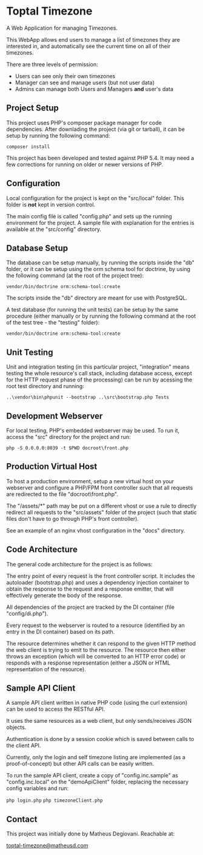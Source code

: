 # Toptal Timezone

A Web Application for managing Timezones.

This WebApp allows end users to manage a list of timezones they are interested in, 
and automatically see the current time on all of their timezones.

There are three levels of permission:

- Users can see only their own timezones
- Manager can see and manage users (but not user data)
- Admins can manage both Users and Managers **and** user's data
  
  
## Project Setup

This project uses PHP's composer package manager for code dependencies. After
downlading the project (via git or tarball), it can be setup by running the
following command:

`composer install`
  
This project has been developed and tested against PHP 5.4. It may need a few
corrections for running on older or newer versions of PHP.
  
## Configuration

Local configuration for the project is kept on the "src/local" folder. This 
folder is **not** kept in version control. 

The main config file is called "config.php" and sets up the running environment
for the project. A sample file with explanation for the entries is available
at the "src/config" directory.

## Database Setup

The database can be setup manually, by running the scripts inside the "db" 
folder, or it can be setup using the orm schema tool for doctrine, by using the
following command (at the root of the project tree):

`vendor/bin/doctrine orm:schema-tool:create`
  
The scripts inside the "db" directory are meant for use with PostgreSQL.  

A test database (for running the unit tests) can be setup by the same procedure
(either manually or by running the following command at the root of the test
tree - the "testing" folder):

`vendor/bin/doctrine orm:schema-tool:create`

## Unit Testing

Unit and integration testing (in this particular project, "integration" means
testing the whole resource's call stack, including database access, except for 
the HTTP request phase of the processing) can be run by acessing the root test
directory and running:

`..\vendor\bin\phpunit --bootstrap ..\src\bootstrap.php Tests`
  
## Development Webserver

For local testing, PHP's embedded webserver may be used. To run it, access the
"src" directory for the project and run:

`php -S 0.0.0.0:8039 -t $PWD docroot\front.php`
  
## Production Virtual Host

To host a production environment, setup a new virtual host on your webserver and
configure a PHP/FPM front controller such that all requests are redirected to 
the file "docroot\front.php".

The "/assets/*" path may be put on a different vhost or use a rule to directly
redirect all requests to the "src/assets" folder of the project (such that 
static files don't have to go through PHP's front controller).

See an example of an nginx vhost configuration in the "docs" directory.
  
## Code Architecture

The general code architecture for the project is as follows:

The entry point of every request is the front controller script. It includes
the autoloader (bootstrap.php) and uses a dependency injection container to
obtain the response to the request and a response emitter, that will effectively
generate the body of the response.

All dependencies of the project are tracked by the DI container (file 
"config/di.php"). 

Every request to the webserver is routed to a resource (identified by an entry
in the DI container) based on its path.

The resource determines whether it can respond to the given HTTP method the web 
client is trying to emit to the resource. The resource then either throws an
exception (which will be converted to an HTTP error code) or responds with 
a response representation (either a JSON or HTML representation of the 
resource). 


## Sample API Client

A sample API client written in native PHP code (using the curl extension) can
be used to access the RESTful API.

It uses the same resources as a web client, but only sends/receives JSON 
objects.

Authentication is done by a session cookie which is saved between calls to the
client API.

Currently, only the login and self timezone listing are implemented (as a 
proof-of-concept) but other API calls can be easily written.

To run the sample API client, create a copy of "config.inc.sample" as 
"config.inc.local" on the "demoApiClient" folder, replacing the necessary config
variables and run:

`php login.php`
`php timezoneClient.php`
  
## Contact

This project was initially done by Matheus Degiovani. Reachable at:

toptal-timezone@matheusd.com

